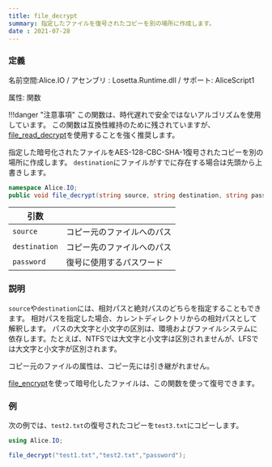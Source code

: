 ```yaml
---
title: file_decrypt
summary: 指定したファイルを復号されたコピーを別の場所に作成します。
date : 2021-07-28
---
```

### 定義
名前空間:Alice.IO / アセンブリ : Losetta.Runtime.dll / サポート: AliceScript1

属性: 関数

!!!danger "注意事項"
    この関数は、時代遅れで安全ではないアルゴリズムを使用しています。
    この関数は互換性維持のために残されていますが、[file_read_decrypt](./file_read_decrypt.md)を使用することを強く推奨します。

指定した暗号化されたファイルをAES-128-CBC-SHA-1復号されたコピーを別の場所に作成します。
`destination`にファイルがすでに存在する場合は先頭から上書きします。

```cs title="AliceScript"
namespace Alice.IO;
public void file_decrypt(string source, string destination, string password);
```

|引数| |
|-|-|
|`source`|コピー元のファイルへのパス|
|`destination`|コピー先のファイルへのパス|
|`password`|復号に使用するパスワード|

### 説明
`source`や`destination`には、相対パスと絶対パスのどちらを指定することもできます。
相対パスを指定した場合、カレントディレクトリからの相対パスとして解釈します。
パスの大文字と小文字の区別は、環境およびファイルシステムに依存します。たとえば、NTFSでは大文字と小文字は区別されませんが、LFSでは大文字と小文字が区別されます。

コピー元のファイルの属性は、コピー先には引き継がれません。

[file_encrypt](./file_encrypt.md)を使って暗号化したファイルは、この関数を使って復号できます。
### 例
次の例では、`test2.txt`の復号されたコピーを`test3.txt`にコピーします。

```cs title="AliceScript"
using Alice.IO;

file_decrypt("test1.txt","test2.txt","password");
```